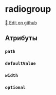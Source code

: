 # radiogroup
[:memo: Edit on github](https://github.com/tihonove/vscode-candy-sugar-extensions/edit/master/server/src/SugarElements/DefaultSugarElementInfos/DataElements/radiogroup.ts)


## Атрибуты
### `path`

### `defaultValue`

### `width`

### `optional`

